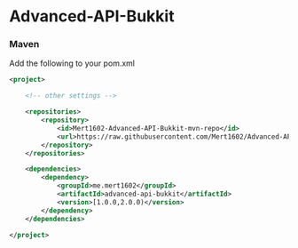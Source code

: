 Advanced-API-Bukkit
=

### Maven

Add the following to your pom.xml

```xml
<project>

	<!-- other settings -->

	<repositories>
		<repository>
			<id>Mert1602-Advanced-API-Bukkit-mvn-repo</id>
			<url>https://raw.githubusercontent.com/Mert1602/Advanced-API-Bukkit/mvn-repo/</url>
		</repository>
	</repositories>

	<dependencies>
		<dependency>
			<groupId>me.mert1602</groupId>
			<artifactId>advanced-api-bukkit</artifactId>
			<version>[1.0.0,2.0.0)</version>
		</dependency>
	</dependencies>

</project>
```